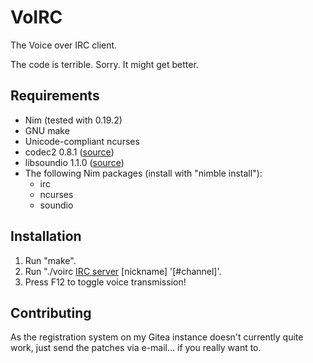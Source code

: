 # VoIRC

The Voice over IRC client.

The code is terrible. Sorry. It might get better. 

## Requirements

* Nim (tested with 0.19.2)
* GNU make
* Unicode-compliant ncurses
* codec2 0.8.1 ([source](https://launchpad.net/ubuntu/+archive/primary/+sourcefiles/codec2/0.8.1-2/codec2_0.8.1.orig.tar.xz))
* libsoundio 1.1.0 ([source](https://github.com/andrewrk/libsoundio/archive/1.1.0.tar.gz))
* The following Nim packages (install with "nimble install"):
    * irc
    * ncurses
    * soundio

## Installation

1. Run "make".
2. Run "./voirc [IRC server](:port) [nickname] '[#channel]'.
3. Press F12 to toggle voice transmission!

## Contributing

As the registration system on my Gitea instance doesn't currently quite work, just send the patches 
via e-mail... if you really want to.
